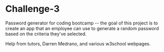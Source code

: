 # Challenge-3
Password generator for coding bootcamp -- the goal of this project is to create an app that an employee can use to generate a random password based on the criteria they've selected.

Help from tutors, Darren Medrano, and various w3school webpages.
